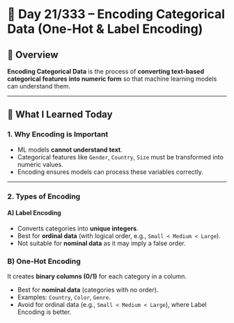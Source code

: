 # 🚀 Day 21/333 – Encoding Categorical Data (One-Hot & Label Encoding)

## 📌 Overview
**Encoding Categorical Data** is the process of **converting text-based categorical features into numeric form** so that machine learning models can understand them.  


---

## 🔹 What I Learned Today

### 1. Why Encoding is Important
- ML models **cannot understand text**.  
- Categorical features like `Gender`, `Country`, `Size` must be transformed into numeric values.  
- Encoding ensures models can process these variables correctly.

---

### 2. Types of Encoding

#### A) Label Encoding
- Converts categories into **unique integers**.  
- Best for **ordinal data** (with logical order, e.g., `Small < Medium < Large`).  
-  Not suitable for **nominal data** as it may imply a false order.  

### B) One-Hot Encoding 



It creates **binary columns (0/1)** for each category in a column.

- Best for **nominal data** (categories with no order).  
- Examples: `Country`, `Color`, `Genre`.  
- Avoid for ordinal data (e.g., `Small < Medium < Large`), where Label Encoding is better.  


